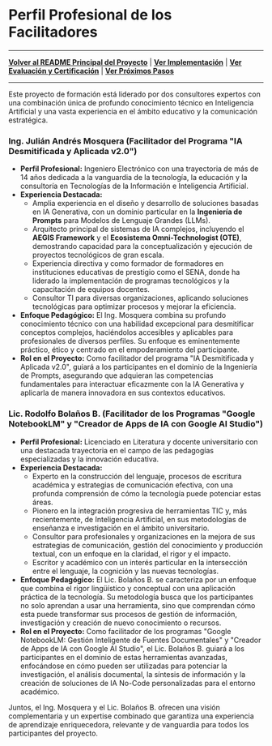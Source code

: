 # Perfil Profesional de los Facilitadores

---

**[Volver al README Principal del Proyecto](../README.md)** | **[Ver Implementación](./implementacion.md)** | **[Ver Evaluación y Certificación](./evaluacion-certificacion.md)** | **[Ver Próximos Pasos](../README.md#6-próximos-pasos-y-contacto)**

---

Este proyecto de formación está liderado por dos consultores expertos con una combinación única de profundo conocimiento técnico en Inteligencia Artificial y una vasta experiencia en el ámbito educativo y la comunicación estratégica.

### **Ing. Julián Andrés Mosquera (Facilitador del Programa "IA Desmitificada y Aplicada v2.0")**

*   **Perfil Profesional:** Ingeniero Electrónico con una trayectoria de más de 14 años dedicada a la vanguardia de la tecnología, la educación y la consultoría en Tecnologías de la Información e Inteligencia Artificial.
*   **Experiencia Destacada:**
    *   Amplia experiencia en el diseño y desarrollo de soluciones basadas en IA Generativa, con un dominio particular en la **Ingeniería de Prompts** para Modelos de Lenguaje Grandes (LLMs).
    *   Arquitecto principal de sistemas de IA complejos, incluyendo el **AEGIS Framework** y el **Ecosistema Omni-Technologist (OTE)**, demostrando capacidad para la conceptualización y ejecución de proyectos tecnológicos de gran escala.
    *   Experiencia directiva y como formador de formadores en instituciones educativas de prestigio como el SENA, donde ha liderado la implementación de programas tecnológicos y la capacitación de equipos docentes.
    *   Consultor TI para diversas organizaciones, aplicando soluciones tecnológicas para optimizar procesos y mejorar la eficiencia.
*   **Enfoque Pedagógico:** El Ing. Mosquera combina su profundo conocimiento técnico con una habilidad excepcional para desmitificar conceptos complejos, haciéndolos accesibles y aplicables para profesionales de diversos perfiles. Su enfoque es eminentemente práctico, ético y centrado en el empoderamiento del participante.
*   **Rol en el Proyecto:** Como facilitador del programa "IA Desmitificada y Aplicada v2.0", guiará a los participantes en el dominio de la Ingeniería de Prompts, asegurando que adquieran las competencias fundamentales para interactuar eficazmente con la IA Generativa y aplicarla de manera innovadora en sus contextos educativos.

### **Lic. Rodolfo Bolaños B. (Facilitador de los Programas "Google NotebookLM" y "Creador de Apps de IA con Google AI Studio")**

*   **Perfil Profesional:** Licenciado en Literatura y docente universitario con una destacada trayectoria en el campo de las pedagogías especializadas y la innovación educativa.
*   **Experiencia Destacada:**
    *   Experto en la construcción del lenguaje, procesos de escritura académica y estrategias de comunicación efectiva, con una profunda comprensión de cómo la tecnología puede potenciar estas áreas.
    *   Pionero en la integración progresiva de herramientas TIC y, más recientemente, de Inteligencia Artificial, en sus metodologías de enseñanza e investigación en el ámbito universitario.
    *   Consultor para profesionales y organizaciones en la mejora de sus estrategias de comunicación, gestión del conocimiento y producción textual, con un enfoque en la claridad, el rigor y el impacto.
    *   Escritor y académico con un interés particular en la intersección entre el lenguaje, la cognición y las nuevas tecnologías.
*   **Enfoque Pedagógico:** El Lic. Bolaños B. se caracteriza por un enfoque que combina el rigor lingüístico y conceptual con una aplicación práctica de la tecnología. Su metodología busca que los participantes no solo aprendan a usar una herramienta, sino que comprendan cómo esta puede transformar sus procesos de gestión de información, investigación y creación de nuevo conocimiento o recursos.
*   **Rol en el Proyecto:** Como facilitador de los programas "Google NotebookLM: Gestión Inteligente de Fuentes Documentales" y "Creador de Apps de IA con Google AI Studio", el Lic. Bolaños B. guiará a los participantes en el dominio de estas herramientas avanzadas, enfocándose en cómo pueden ser utilizadas para potenciar la investigación, el análisis documental, la síntesis de información y la creación de soluciones de IA No-Code personalizadas para el entorno académico.

Juntos, el Ing. Mosquera y el Lic. Bolaños B. ofrecen una visión complementaria y un expertise combinado que garantiza una experiencia de aprendizaje enriquecedora, relevante y de vanguardia para todos los participantes del proyecto.
